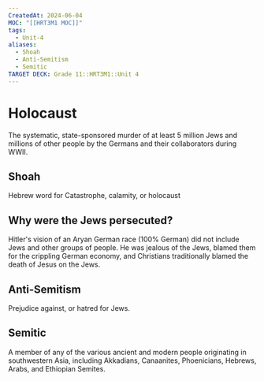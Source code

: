 ```yaml
---
CreatedAt: 2024-06-04
MOC: "[[HRT3M1 MOC]]"
tags:
  - Unit-4
aliases:
  - Shoah
  - Anti-Semitism
  - Semitic
TARGET DECK: Grade 11::HRT3M1::Unit 4
---
```


# Holocaust
The systematic, state-sponsored murder of at least 5 million Jews and millions of other people by the Germans and their collaborators during WWII.
<!--ID: 1717596966099-->



## Shoah
Hebrew word for Catastrophe, calamity, or holocaust
<!--ID: 1717596966105-->



## Why were the Jews persecuted?
Hitler's vision of an Aryan German race (100% German) did not include Jews and other groups of people. He was jealous of the Jews, blamed them for the crippling German economy, and Christians traditionally blamed the death of Jesus on the Jews.
<!--ID: 1717596966110-->



## Anti-Semitism
Prejudice against, or hatred for Jews.
<!--ID: 1717596966115-->



## Semitic
A member of any of the various ancient and modern people originating in southwestern Asia, including Akkadians, Canaanites, Phoenicians, Hebrews, Arabs, and Ethiopian Semites.
<!--ID: 1717596966120-->

